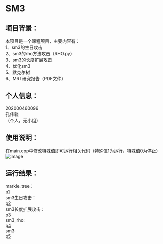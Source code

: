SM3
=
项目背景：
-
本项目是一个课程项目，主要内容有：  
1、sm3的生日攻击  
2、sm3的rho方法攻击（RHO.py）  
3、sm3的长度扩展攻击  
4、优化sm3  
5、默克尔树  
6、MRT研究报告（PDF文件）

个人信息：
-
202000460096  
孔伟骁  
（个人，无小组）  

使用说明：
-
在main.cpp中修改特殊值即可运行相关代码（特殊值1为运行，特殊值0为停止）  
![image](https://user-images.githubusercontent.com/95351319/181544922-ee1dcfbb-b1dc-43f8-9030-d5c2ac13ab8f.png)

运行结果：
-
markle_tree：  
[p1](https://github.com/SUNJAMESSPIKE/SM3_project_weixiao_kong/blob/master/images/markle_tree.png)  
sm3生日攻击：  
[p2](https://github.com/SUNJAMESSPIKE/SM3_project_weixiao_kong/blob/master/images/sm3_naive_attack.png)  
sm3长度扩展攻击：   
[p3](https://github.com/SUNJAMESSPIKE/SM3_project_weixiao_kong/blob/master/images/sm3_extension_attack.png)  
sm3_rho:  
[p4](https://github.com/SUNJAMESSPIKE/SM3_project_weixiao_kong/blob/master/images/sm3_rho_attack.png)  
sm3:  
[p5](https://github.com/SUNJAMESSPIKE/SM3_project_weixiao_kong/blob/master/images/sm3.png)  





